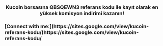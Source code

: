 <h3 align="center">Kucoin borsasına QBSQEWN3 referans kodu ile kayıt olarak en yüksek komisyon indirimi kazanın!</h3>

<h3 align="left">[Connect with me:](https://sites.google.com/view/kucoin-referans-kodu/)https://sites.google.com/view/kucoin-referans-kodu/</h3>
<p align="left">
</p>
